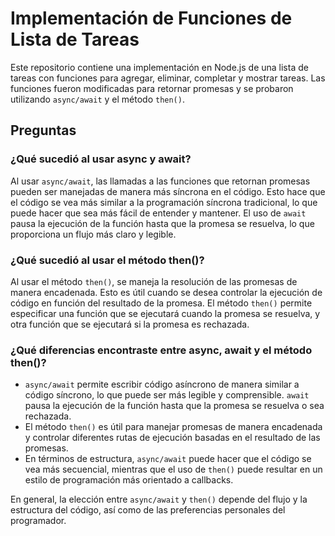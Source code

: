 # Implementación de Funciones de Lista de Tareas

Este repositorio contiene una implementación en Node.js de una lista de tareas con funciones para agregar, eliminar, completar y mostrar tareas. Las funciones fueron modificadas para retornar promesas y se probaron utilizando `async/await` y el método `then()`.

## Preguntas

### ¿Qué sucedió al usar async y await?

Al usar `async/await`, las llamadas a las funciones que retornan promesas pueden ser manejadas de manera más síncrona en el código. Esto hace que el código se vea más similar a la programación síncrona tradicional, lo que puede hacer que sea más fácil de entender y mantener. El uso de `await` pausa la ejecución de la función hasta que la promesa se resuelva, lo que proporciona un flujo más claro y legible.

### ¿Qué sucedió al usar el método then()?

Al usar el método `then()`, se maneja la resolución de las promesas de manera encadenada. Esto es útil cuando se desea controlar la ejecución de código en función del resultado de la promesa. El método `then()` permite especificar una función que se ejecutará cuando la promesa se resuelva, y otra función que se ejecutará si la promesa es rechazada.

### ¿Qué diferencias encontraste entre async, await y el método then()?

- `async/await` permite escribir código asíncrono de manera similar a código síncrono, lo que puede ser más legible y comprensible. `await` pausa la ejecución de la función hasta que la promesa se resuelva o sea rechazada.
- El método `then()` es útil para manejar promesas de manera encadenada y controlar diferentes rutas de ejecución basadas en el resultado de las promesas.
- En términos de estructura, `async/await` puede hacer que el código se vea más secuencial, mientras que el uso de `then()` puede resultar en un estilo de programación más orientado a callbacks.

En general, la elección entre `async/await` y `then()` depende del flujo y la estructura del código, así como de las preferencias personales del programador.
